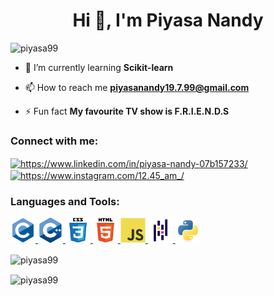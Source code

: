 <h1 align="center">Hi 👋, I'm Piyasa Nandy</h1>
<p align="left"> <img src="https://komarev.com/ghpvc/?username=piyasa99&label=Profile%20views&color=0e75b6&style=flat" alt="piyasa99" /> </p>

- 🌱 I’m currently learning **Scikit-learn**

- 📫 How to reach me **piyasanandy19.7.99@gmail.com**

- ⚡ Fun fact **My favourite TV show is F.R.I.E.N.D.S**

<h3 align="left">Connect with me:</h3>
<p align="left">
<a href="https://linkedin.com/in/https://www.linkedin.com/in/piyasa-nandy-07b157233/" target="blank"><img align="center" src="https://raw.githubusercontent.com/rahuldkjain/github-profile-readme-generator/master/src/images/icons/Social/linked-in-alt.svg" alt="https://www.linkedin.com/in/piyasa-nandy-07b157233/" height="30" width="40" /></a>
<a href="https://instagram.com/https://www.instagram.com/12.45_am_/" target="blank"><img align="center" src="https://raw.githubusercontent.com/rahuldkjain/github-profile-readme-generator/master/src/images/icons/Social/instagram.svg" alt="https://www.instagram.com/12.45_am_/" height="30" width="40" /></a>
</p>

<h3 align="left">Languages and Tools:</h3>
<p align="left"> <a href="https://www.cprogramming.com/" target="_blank" rel="noreferrer"> <img src="https://raw.githubusercontent.com/devicons/devicon/master/icons/c/c-original.svg" alt="c" width="40" height="40"/> </a> <a href="https://www.w3schools.com/cpp/" target="_blank" rel="noreferrer"> <img src="https://raw.githubusercontent.com/devicons/devicon/master/icons/cplusplus/cplusplus-original.svg" alt="cplusplus" width="40" height="40"/> </a> <a href="https://www.w3schools.com/css/" target="_blank" rel="noreferrer"> <img src="https://raw.githubusercontent.com/devicons/devicon/master/icons/css3/css3-original-wordmark.svg" alt="css3" width="40" height="40"/> </a> <a href="https://www.w3.org/html/" target="_blank" rel="noreferrer"> <img src="https://raw.githubusercontent.com/devicons/devicon/master/icons/html5/html5-original-wordmark.svg" alt="html5" width="40" height="40"/> </a> <a href="https://developer.mozilla.org/en-US/docs/Web/JavaScript" target="_blank" rel="noreferrer"> <img src="https://raw.githubusercontent.com/devicons/devicon/master/icons/javascript/javascript-original.svg" alt="javascript" width="40" height="40"/> </a> <a href="https://pandas.pydata.org/" target="_blank" rel="noreferrer"> <img src="https://raw.githubusercontent.com/devicons/devicon/2ae2a900d2f041da66e950e4d48052658d850630/icons/pandas/pandas-original.svg" alt="pandas" width="40" height="40"/> </a> <a href="https://www.python.org" target="_blank" rel="noreferrer"> <img src="https://raw.githubusercontent.com/devicons/devicon/master/icons/python/python-original.svg" alt="python" width="40" height="40"/> </a> </p>

<p><img align="center" src="https://github-readme-stats.vercel.app/api/top-langs?username=piyasa99&show_icons=true&locale=en&layout=compact" alt="piyasa99" /></p>

<p><img align="center" src="https://github-readme-streak-stats.herokuapp.com/?user=piyasa99&" alt="piyasa99" /></p>
